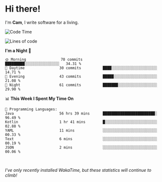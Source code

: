 # Hi there!
I'm **Cam**, I write software for a living.

<!--START_SECTION:waka-->
![Code Time](http://img.shields.io/badge/Code%20Time-106%20hrs%2055%20mins-blue)

![Lines of code](https://img.shields.io/badge/From%20Hello%20World%20I%27ve%20Written-39.8%20thousand%20lines%20of%20code-blue)

**I'm a Night 🦉** 

```text
🌞 Morning                70 commits          █████████░░░░░░░░░░░░░░░░   34.31 % 
🌆 Daytime                30 commits          ████░░░░░░░░░░░░░░░░░░░░░   14.71 % 
🌃 Evening                43 commits          █████░░░░░░░░░░░░░░░░░░░░   21.08 % 
🌙 Night                  61 commits          ███████░░░░░░░░░░░░░░░░░░   29.90 % 
```


📊 **This Week I Spent My Time On** 

```text
💬 Programming Languages: 
Java                     56 hrs 39 mins      ████████████████████████░   96.49 % 
Kotlin                   1 hr 41 mins        █░░░░░░░░░░░░░░░░░░░░░░░░   02.88 % 
YAML                     11 mins             ░░░░░░░░░░░░░░░░░░░░░░░░░   00.33 % 
Text                     6 mins              ░░░░░░░░░░░░░░░░░░░░░░░░░   00.19 % 
JSON                     2 mins              ░░░░░░░░░░░░░░░░░░░░░░░░░   00.06 % 
```


<!--END_SECTION:waka-->

<br>

_I've only recently installed WakaTime, but these statistics will continue to climb!_
